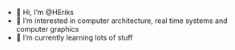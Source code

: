 - 👋 Hi, I’m @HEriks
- 👀 I’m interested in computer architecture, real time systems and computer graphics
- 🌱 I’m currently learning lots of stuff

<!---
HEriks/HEriks is a ✨ special ✨ repository because its `README.md` (this file) appears on your GitHub profile.
You can click the Preview link to take a look at your changes.
--->
